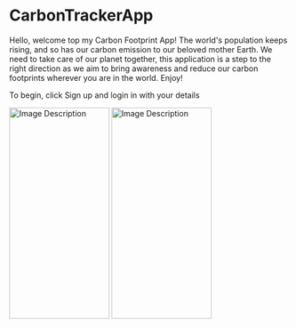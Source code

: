 # CarbonTrackerApp
Hello, welcome top my Carbon Footprint App! The world's population keeps rising, and so has our carbon emission to our beloved mother Earth. We need to take care of our planet together, this application is a step to the right direction as we aim to bring awareness and reduce our carbon footprints wherever you are in the world. Enjoy!

To begin, click Sign up and login in with your details

<!-- Markdown Syntax -->
<img src="https://github.com/qaim-b/CarbonTrackerApp/assets/92704157/5cb153b2-7d92-4db8-b0e4-1b2a1e3891a4" alt="Image Description" width="180" height="380">

<!-- Markdown Syntax -->
<img src="[https://github.com/qaim-b/CarbonTrackerApp/assets/92704157/5cb153b2-7d92-4db8-b0e4-1b2a1e3891a4](https://github.com/qaim-b/CarbonTrackerApp/assets/92704157/d0f36d18-42ad-4a4d-8af6-7861fdd40ab0)https://github.com/qaim-b/CarbonTrackerApp/assets/92704157/d0f36d18-42ad-4a4d-8af6-7861fdd40ab0" alt="Image Description" width="180" height="380">
